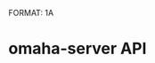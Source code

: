 FORMAT: 1A

# omaha-server API

<!-- include(Authentication.md) -->

<!-- include(Application.md) -->

<!-- include(Data.md) -->

<!-- include(Platform.md) -->

<!-- include(Partial_update.md) -->

<!-- include(Channel.md) -->

<!-- include(Omaha_version.md) -->

<!-- include(Action.md) -->

<!-- include(Sparkle_version.md) -->

<!-- include(Symbols.md) -->

<!-- include(Statistics.md) -->

<!-- include(Live_statistics.md) -->

<!-- include(Downloads.md) -->

<!-- include(Omaha_server_version.md) -->

<!-- include(Crash.md) -->

<!-- include(Feedback.md) -->
